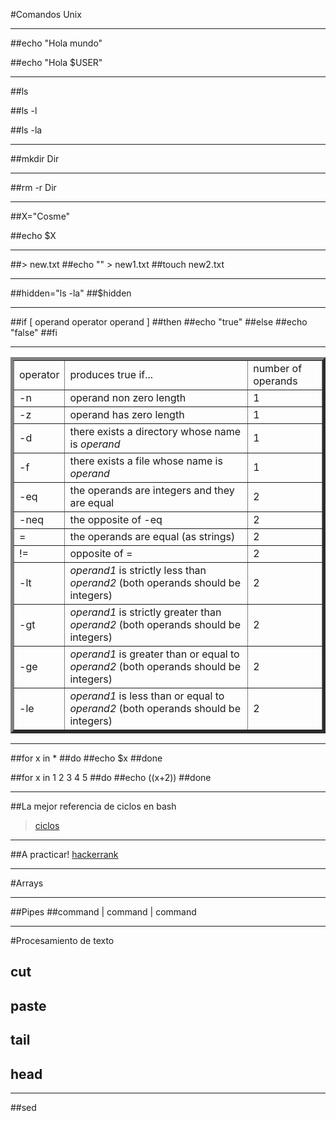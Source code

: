 #Comandos Unix

---

##echo "Hola mundo"

##echo "Hola $USER"

---

##ls

##ls -l

##ls -la

---

##mkdir Dir

---

##rm -r Dir

---

##X="Cosme"

##echo $X

---

##> new.txt
##echo "" > new1.txt
##touch new2.txt

---

##hidden="ls -la"
##$hidden

---
##if [ operand operator operand ]
##then
##echo "true"
##else
##echo "false"
##fi

---
<table border="5" cellpadding="5">
<tbody><tr><td>operator</td><td>produces true if... </td><td>number of operands</td>
</tr>
<tr><td>-n</td><td>operand non zero length</td><td>1</td>
</tr>
<tr><td>-z</td><td>operand has zero length</td><td>1</td>
</tr>
<tr><td>-d</td><td>there exists a directory whose name is <em>operand</em></td><td>1</td>
</tr>
<tr><td>-f</td><td>there exists a file whose name is <em>operand</em></td><td>1</td>
</tr>
<tr><td>-eq</td><td>the operands are integers and they are equal</td><td>2</td>
</tr>
<tr><td>-neq</td><td>the opposite of -eq</td><td>2</td>
</tr>
<tr><td>=</td><td>the operands are equal (as strings)</td><td>2</td>
</tr>
<tr><td>!=</td><td>opposite of = </td><td>2</td>
</tr>
<tr><td>-lt</td><td><em>operand1</em> is strictly less than <em>operand2</em> (both operands should be integers)</td><td>2</td>
</tr>
<tr><td>-gt</td><td><em>operand1</em> is strictly greater than <em>operand2</em> (both operands should be integers)</td><td>2</td>
</tr>
<tr><td>-ge</td><td><em>operand1</em> is greater than or equal to <em>operand2</em> (both operands should be integers)</td><td>2</td>
</tr>
<tr><td>-le</td><td><em>operand1</em> is less than or equal to <em>operand2</em> (both operands should be integers)</td><td>2</td>
</tr>

</tbody></table>

---
##for x in *
##do 
##echo $x
##done

##for x in 1 2 3 4 5
##do
##echo $(($x+2))
##done

---

##La mejor referencia de ciclos en bash
> [ciclos](http://www.cyberciti.biz/faq/bash-for-loop/)

---

##A practicar!
[hackerrank](https://www.hackerrank.com/domains/shell/bash)

---
#Arrays

---
##Pipes
##command  | command | command

---
#Procesamiento de texto

## cut
## paste
## tail
## head
---
##sed